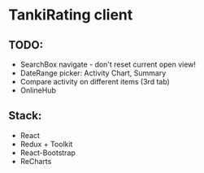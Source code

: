 # TankiRating client

## TODO: 

* SearchBox navigate - don't reset current open view!
* DateRange picker: Activity Chart, Summary
* Compare activity on different items (3rd tab)
* OnlineHub 

## Stack: 

* React 
* Redux + Toolkit
* React-Bootstrap
* ReCharts 